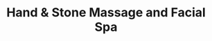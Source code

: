 ---
title: "Hand & Stone Massage and Facial Spa"
url: /rome/hand-and-stone-massage-and-facial-spa/
shop: massage
---